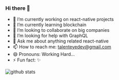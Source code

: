 ### Hi there 👋

- 🔭 I’m currently working on react-native projects
- 🌱 I’m currently learning blockchain
- 👯 I’m looking to collaborate on big companies
- 🤔 I’m looking for help with GraphQL
- 💬 Ask me about anything related react-native
- 📫 How to reach me: talenteyedev@gmail.com
- 😄 Pronouns: Working Hard...
- ⚡ Fun fact: ✨

![github stats](https://github-readme-stats.vercel.app/api?username=dwicao&show_icons=true)
